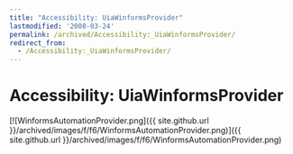 ```yaml
---
title: "Accessibility: UiaWinformsProvider"
lastmodified: '2008-03-24'
permalink: /archived/Accessibility:_UiaWinformsProvider/
redirect_from:
  - /Accessibility:_UiaWinformsProvider/
---
```


Accessibility: UiaWinformsProvider
==================================

[![WinformsAutomationProvider.png]({{ site.github.url }}/archived/images/f/f6/WinformsAutomationProvider.png)]({{ site.github.url }}/archived/images/f/f6/WinformsAutomationProvider.png)

